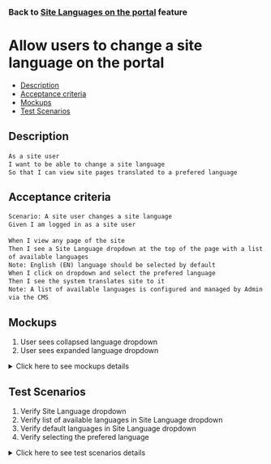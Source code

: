 ### Back to [Site Languages on the portal](../../) feature

# Allow users to change a site language on the portal

- [Description](#description)
- [Acceptance criteria](#acceptance-criteria)
- [Mockups](#mockups)
- [Test Scenarios](#test-scenarios)

## Description

    As a site user 
    I want to be able to change a site language 
    So that I can view site pages translated to a prefered language

## Acceptance criteria

    Scenario: A site user changes a site language
    Given I am logged in as a site user

    When I view any page of the site
    Then I see a Site Language dropdown at the top of the page with a list of available languages
    Note: English (EN) language should be selected by default
    When I click on dropdown and select the prefered language
    Then I see the system translates site to it
    Note: A list of available languages is configured and managed by Admin via the CMS

## Mockups

1. User sees collapsed language dropdown
2. User sees expanded language dropdown

<details>
  <summary>Click here to see mockups details</summary>

**1. User sees collapsed language dropdown:**

![Collapsed language dropdown](/products/sport_news_portal/web_application_features/site_languages/images/collapsed_language_dropdown.png)

**2. User sees expanded language dropdown:**

![Expanded language dropdown](/products/sport_news_portal/web_application_features/site_languages/images/expanded_language_dropdown.png)

</details>

## Test Scenarios

1. Verify Site Language dropdown
2. Verify list of available languages in Site Language dropdown
3. Verify default languages in Site Language dropdown
4. Verify selecting the prefered language

<details>
  <summary>Click here to see test scenarios details</summary>

### **#1. Verify Site Language dropdown**

|#|Steps|Expected Result
------|-------|----------
|1|Go to the sport news site|
|2|Log in the user account|
|3|Observe Site Language dropdown|A Site Language dropdown at the top of the page

### **#2. Verify list of available languages in Site Language dropdown**

|#|Steps|Expected Result
------|-------|----------
|1|Go to the sport news site|
|2|Log in the user account|
|3|Observe Site Language dropdown|A Site Language dropdown at the top of the page
|4|Check the list of available languages in Site Language dropdown|Languages set by admin are available:<br> - EN<br> - UA<br> - DU<br> - FR

### **#3. Verify default languages in Site Language dropdown**

|#|Steps|Expected Result
------|-------|----------
|1|Go to the sport news site|
|2|Log in the user account|
|3|Observe Site Language dropdown|A Site Language dropdown at the top of the page
|4|Check the list of available languages in Site Language dropdown|Languages set by admin are available:<br> - EN<br> - UA<br> - DU<br> - FR
|5|Observe what language is set by default|English language is set by default

### **#4. Verify selecting the prefered language**

|#|Steps|Expected Result
------|-------|----------
|1|Go to the sport news site|
|2|Log in the user account|
|3|Observe Site Language dropdown|A Site Language dropdown at the top of the page
|4|Check the list of available languages in Site Language dropdown|Languages set by admin are available:<br> - EN<br> - UA<br> - DU<br> - FR
|5|Select the prefered language|The system translates site to prefered language

</details>
